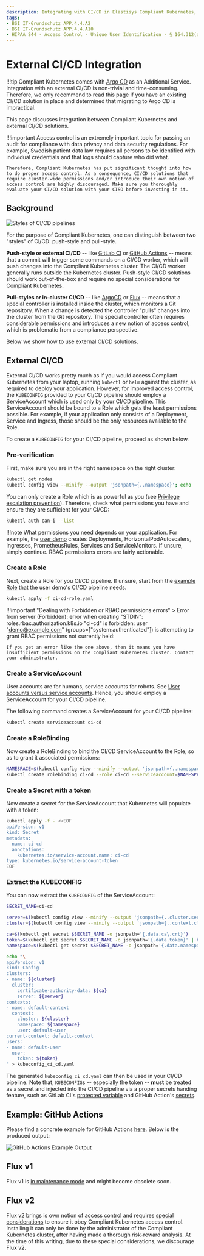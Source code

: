 ```yaml
---
description: Integrating with CI/CD in Elastisys Compliant Kubernetes, the security-focused Kubernetes distribution.
tags:
- BSI IT-Grundschutz APP.4.4.A2
- BSI IT-Grundschutz APP.4.4.A10
- HIPAA S44 - Access Control - Unique User Identification - § 164.312(a)(2)(i)
---
```


External CI/CD Integration
==========================

!!!tip
    Compliant Kubernetes comes with [Argo CD](additional-services/argocd.md) as an Additional Service.
    Integration with an external CI/CD is non-trivial and time-consuming.
    Therefore, we only recommend to read this page if you have an existing CI/CD solution in place and determined that migrating to Argo CD is impractical.

This page discusses integration between Compliant Kubernetes and external CI/CD solutions.

!!!important
    Access control is an extremely important topic for passing an audit for compliance with data privacy and data security regulations. For example, Swedish patient data law requires all persons to be identified with individual credentials and that logs should capture who did what.

    Therefore, Compliant Kubernetes has put significant thought into how to do proper access control. As a consequence, CI/CD solutions that require cluster-wide permissions and/or introduce their own notion of access control are highly discouraged. Make sure you thoroughly evaluate your CI/CD solution with your CISO before investing in it.

Background
----------

![Styles of CI/CD pipelines](img/ci-cd.drawio.svg)

For the purpose of Compliant Kubernetes, one can distinguish between two "styles" of CI/CD: push-style and pull-style.

**Push-style or external CI/CD** -- like [GitLab CI](https://docs.gitlab.com/ee/ci/) or [GitHub Actions](https://docs.github.com/en/actions) -- means that a commit will trigger some commands on a CI/CD worker, which will push changes into the Compliant Kubernetes cluster. The CI/CD worker generally runs outside the Kubernetes cluster. Push-style CI/CD solutions should work out-of-the-box and require no special considerations for Compliant Kubernetes.


**Pull-styles or in-cluster CI/CD** -- like [ArgoCD](https://argo-cd.readthedocs.io/en/stable/) or [Flux](https://fluxcd.io/) -- means that a special controller is installed inside the cluster, which monitors a Git repository. When a change is detected the controller "pulls" changes into the cluster from the Git repository. The special controller often requires considerable permissions and introduces a new notion of access control, which is problematic from a compliance perspective.

Below we show how to use external CI/CD solutions.

External CI/CD
--------------

External CI/CD works pretty much as if you would access Compliant Kubernetes from your laptop, running `kubectl` or `helm` against the cluster, as required to deploy your application. However, for improved access control, the `KUBECONFIG` provided to your CI/CD pipeline should employ a ServiceAccount which is used only by your CI/CD pipeline. This ServiceAccount should be bound to a Role which gets the least permissions possible. For example, if your application only consists of a Deployment, Service and Ingress, those should be the only resources available to the Role.

To create a `KUBECONFIG` for your CI/CD pipeline, proceed as shown below.

### Pre-verification

First, make sure you are in the right namespace on the right cluster:

```bash
kubectl get nodes
kubectl config view --minify --output 'jsonpath={..namespace}'; echo
```

You can only create a Role which is as powerful as you (see [Privilege escalation prevention](https://kubernetes.io/docs/reference/access-authn-authz/rbac/#privilege-escalation-prevention-and-bootstrapping)). Therefore, check what permissions you have and ensure they are sufficient for your CI/CD:

```bash
kubectl auth can-i --list
```

!!!note
    What permissions you need depends on your application. For example, the [user demo](https://github.com/elastisys/compliantkubernetes/tree/main/user-demo/deploy/ck8s-user-demo/templates) creates Deployments, HorizontalPodAutoscalers, Ingresses, PrometheusRules, Services and ServiceMonitors. If unsure, simply continue. RBAC permissions errors are fairly actionable.

### Create a Role

Next, create a Role for you CI/CD pipeline. If unsure, start from the [example Role](https://github.com/elastisys/compliantkubernetes/blob/main/user-demo/deploy/ci-cd-role.yaml) that the user demo's CI/CD pipeline needs.

```bash
kubectl apply -f ci-cd-role.yaml
```

!!!important "Dealing with Forbidden or RBAC permissions errors"
    > Error from server (Forbidden): error when creating "STDIN": roles.rbac.authorization.k8s.io "ci-cd" is forbidden: user "demo@example.com" (groups=["system:authenticated"]) is attempting to grant RBAC permissions not currently held:

    If you get an error like the one above, then it means you have insufficient permissions on the Compliant Kubernetes cluster. Contact your administrator.

### Create a ServiceAccount

User accounts are for humans, service accounts for robots. See [User accounts versus service accounts](https://kubernetes.io/docs/reference/access-authn-authz/service-accounts-admin/#user-accounts-versus-service-accounts). Hence, you should employ a ServiceAccount for your CI/CD pipeline.

The following command creates a ServiceAccount for your CI/CD pipeline:

```bash
kubectl create serviceaccount ci-cd
```

### Create a RoleBinding

Now create a RoleBinding to bind the CI/CD ServiceAccount to the Role, so as to grant it associated permissions:

```bash
NAMESPACE=$(kubectl config view --minify --output 'jsonpath={..namespace}')
kubectl create rolebinding ci-cd --role ci-cd --serviceaccount=$NAMESPACE:ci-cd
```

### Create a Secret with a token

Now create a secret for the ServiceAccount that Kubernetes will populate with a token:

```bash
kubectl apply -f - <<EOF
apiVersion: v1
kind: Secret
metadata:
  name: ci-cd
  annotations:
    kubernetes.io/service-account.name: ci-cd
type: kubernetes.io/service-account-token
EOF
```

### Extract the KUBECONFIG

You can now extract the `KUBECONFIG` of the ServiceAccount:

```bash
SECRET_NAME=ci-cd

server=$(kubectl config view --minify --output 'jsonpath={..cluster.server}')
cluster=$(kubectl config view --minify --output 'jsonpath={..context.cluster}')

ca=$(kubectl get secret $SECRET_NAME -o jsonpath='{.data.ca\.crt}')
token=$(kubectl get secret $SECRET_NAME -o jsonpath='{.data.token}' | base64 --decode)
namespace=$(kubectl get secret $SECRET_NAME -o jsonpath='{.data.namespace}' | base64 --decode)

echo "\
apiVersion: v1
kind: Config
clusters:
- name: ${cluster}
  cluster:
    certificate-authority-data: ${ca}
    server: ${server}
contexts:
- name: default-context
  context:
    cluster: ${cluster}
    namespace: ${namespace}
    user: default-user
current-context: default-context
users:
- name: default-user
  user:
    token: ${token}
" > kubeconfig_ci_cd.yaml
```

The generated `kubeconfig_ci_cd.yaml` can then be used in your CI/CD pipeline.
Note that, `KUBECONFIG`s -- especially the token -- **must** be treated as a secret and injected into the CI/CD pipeline via a proper secrets handing feature, such as GitLab CI's [protected variable](https://docs.gitlab.com/ee/ci/variables/#protect-a-cicd-variable) and GitHub Action's [secrets](https://docs.github.com/en/actions/reference/encrypted-secrets#using-encrypted-secrets-in-a-workflow).

## Example: GitHub Actions

Please find a concrete example for GitHub Actions [here](https://github.com/elastisys/compliantkubernetes/blob/main/.github/workflows/user-demo.yml.example). Below is the produced output:

![GitHub Actions Example Output](img/github-actions-screenshot.png)

Flux v1
-------

Flux v1 is [in maintenance mode](https://github.com/fluxcd/flux/issues/3320) and might become obsolete soon.

Flux v2
-------

Flux v2 brings is own notion of access control and requires [special considerations](https://github.com/fluxcd/flux2-multi-tenancy#enforce-tenant-isolation) to ensure it obey Compliant Kubernetes access control. Installing it can only be done by the administrator of the Compliant Kubernetes cluster, after having made a thorough risk-reward analysis. At the time of this writing, due to these special considerations, we discourage Flux v2.
